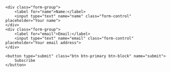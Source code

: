 <form class="form-horizontal" method="post" action="http://www.aweber.com/scripts/addlead.pl">
    <input type="hidden" name="listname" value="derekconjar">
    <input type="hidden" name="redirect" value="http://derekconjar.com/thanks/for-subscribing.html">
    <input type="hidden" name="meta_adtracking" value="custom form">
    <input type="hidden" name="meta_message" value="1"> 
    <input type="hidden" name="meta_required" value="email"> 
    <input type="hidden" name="meta_forward_vars" value="1"> 

    <div class="form-group">
        <label for="name">Name:</label>
        <input type="text" name="name" class="form-control" placeholder="Your name">
    </div>
    <div class="form-group">
        <label for="email">Email:</label>
        <input type="text" name="email" class="form-control" placeholder="Your email address">
    </div>

    <button type="submit" class="btn btn-primary btn-block" name="submit">
        Subscribe
    </button>
</form>